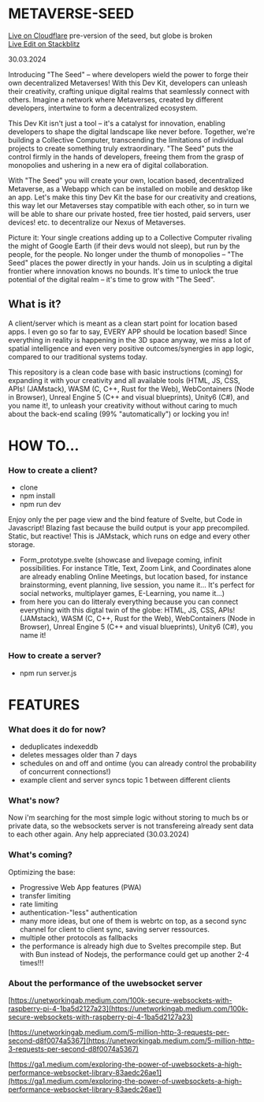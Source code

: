# METAVERSE-SEED
[Live on Cloudflare](https://cloudatlas.club) pre-version of the seed, but globe is broken<br>
[Live Edit on Stackblitz](https://stackblitz.com/github/worldpeaceenginelabs/metaverse-seed)

30.03.2024

Introducing "The Seed" – where developers wield the power to forge their own decentralized Metaverses! With this Dev Kit, developers can unleash their creativity, crafting unique digital realms that seamlessly connect with others. Imagine a network where Metaverses, created by different developers, intertwine to form a decentralized ecosystem.

This Dev Kit isn't just a tool – it's a catalyst for innovation, enabling developers to shape the digital landscape like never before. Together, we're building a Collective Computer, transcending the limitations of individual projects to create something truly extraordinary. "The Seed" puts the control firmly in the hands of developers, freeing them from the grasp of monopolies and ushering in a new era of digital collaboration.

With "The Seed" you will create your own, location based, decentralized Metaverse, as a Webapp which can be installed on mobile and desktop like an app. 
Let's make this tiny Dev Kit the base for our creativity and creations, this way let our Metaverses stay compatible with each other, so in turn we will be able to share our private hosted, free tier hosted, paid servers, user devices! etc. to decentralize our Nexus of Metaverses.

Picture it: Your single creations adding up to a Collective Computer rivaling the might of Google Earth (if their devs would not sleep), but run by the people, for the people. No longer under the thumb of monopolies – "The Seed" places the power directly in your hands. Join us in sculpting a digital frontier where innovation knows no bounds. It's time to unlock the true potential of the digital realm – it's time to grow with "The Seed".

## What is it?

A client/server which is meant as a clean start point for location based apps. I even go so far to say, EVERY APP should be location based! Since everything in reality is happening in the 3D space anyway, we miss a lot of spatial intelligence and even very positive outcomes/synergies in app logic, compared to our traditional systems today.

This repository is a clean code base with basic instructions (coming) for expanding it with your creativity and all available tools (HTML, JS, CSS, APIs! (JAMstack),  WASM (C, C++, Rust for the Web), WebContainers (Node in Browser), Unreal Engine 5 (C++ and visual blueprints), Unity6 (C#), and you name it!, to unleash your creativity without without caring to much about the back-end scaling (99% "automatically") or locking you in!

# HOW TO...

### How to create a client?
- clone
- npm install
- npm run dev
 
Enjoy only the per page view and the bind feature of Svelte, but Code in Javascript! Blazing fast because the build output is your app precompiled. Static, but reactive! This is JAMstack, which runs on edge and every other storage.

- Form_prototype.svelte (showcase and livepage coming, infinit possibilities. For instance Title, Text, Zoom Link, and Coordinates alone are already enabling Online Meetings, but location based, for instance brainstorming, event planning, live session, you name it... It's perfect for social networks, multiplayer games, E-Learning, you name it...)
- from here you can do litteraly everything because you can connect everything with this digtal twin of the globe:
HTML, JS, CSS, APIs! (JAMstack),  WASM (C, C++, Rust for the Web), WebContainers (Node in Browser), Unreal Engine 5 (C++ and visual blueprints), Unity6 (C#), you name it!

### How to create a server?
- npm run server.js

# FEATURES 

### What does it do for now?

- deduplicates indexeddb
- deletes messages older than 7 days
- schedules on and off and ontime (you can already control the probability of concurrent connections!)
- example client and server syncs topic 1 between different clients

### What's now?
Now i'm searching for the most simple logic without storing to much bs or private data, so the websockets server is not transfereing already sent data to each other again.
Any help appreciated (30.03.2024)

### What's coming?
Optimizing the base:
- Progressive Web App features (PWA)
- transfer limiting
- rate limiting
- authentication-"less" authentication
- many more ideas, but one of them is webrtc on top, as a second sync channel for client to client sync, saving server ressources.
- multiple other protocols as fallbacks
- the performance is already high due to Sveltes precompile step. But with Bun instead of Nodejs, the performance could get up another 2-4 times!!!

### About the performance of the uwebsocket server

[https://unetworkingab.medium.com/100k-secure-websockets-with-raspberry-pi-4-1ba5d2127a23](https://unetworkingab.medium.com/100k-secure-websockets-with-raspberry-pi-4-1ba5d2127a23)

[https://unetworkingab.medium.com/5-million-http-3-requests-per-second-d8f0074a5367](https://unetworkingab.medium.com/5-million-http-3-requests-per-second-d8f0074a5367)

[https://ga1.medium.com/exploring-the-power-of-uwebsockets-a-high-performance-websocket-library-83aedc26ae1](https://ga1.medium.com/exploring-the-power-of-uwebsockets-a-high-performance-websocket-library-83aedc26ae1)
